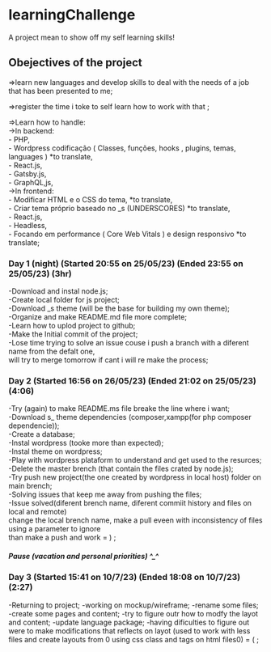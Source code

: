 # learningChallenge

A project mean to show off my self learning skills!

## Obejectives of the project

=>learn new languages and develop skills to deal with the needs of a job that has been presented to me;

=>register the time i toke to self learn how to work with that ;

=>Learn how to handle:  
  ->In backend:  
    - PHP,  
    - Wordpress codificação ( Classes, funções, hooks , plugins, temas, languages ) *to translate,  
    - React.js,  
    - Gatsby.js,  
    - GraphQL,js,  
  ->In frontend:  
    - Modificar HTML e o CSS do tema, *to translate,  
    - Criar tema próprio baseado no _s (UNDERSCORES) *to translate,  
    - React.js,  
    - Headless,  
    - Focando em performance ( Core Web Vitals ) e design responsivo *to translate;  

### Day 1 (night) (Started 20:55 on 25/05/23) (Ended 23:55 on 25/05/23) (3hr)

-Download and instal node.js;  
-Create local folder for js project;  
-Download _s theme (will be the base for building my own theme);  
-Organize and make README.md file more complete;  
-Learn how to uplod project to github;  
-Make the Initial commit of the project;  
-Lose time trying to solve an issue couse i push a branch with a diferent name from the defalt one,  
  will try to merge tomorrow if cant i will re make the process;  
  
### Day 2 (Started 16:56 on 26/05/23) (Ended 21:02 on 25/05/23) (4:06)

-Try (again) to make README.ms file breake the line where i want;  
-Download s_ theme dependencies (composer,xampp(for php composer dependencie));  
-Create a database;  
-Instal wordpress (tooke more than expected);  
-Instal theme on wordpress;  
-Play with wordpress plataform to understand and get used to the resurces;  
-Delete the master brench (that contain the files crated by node.js);  
-Try push new project(the one created by wordpress in local host) folder on main brench;  
-Solving issues that keep me away from pushing the files;  
-Issue solved(diferent brench name, diferent commiit history and files on local and remote)  
  change the local brench name, make a pull eveen with inconsistency of files using a parameter to ignore  
  than make a push and work = ) ;

  ##### Pause (vacation and personal priorities) ^_^

### Day 3 (Started 15:41 on 10/7/23) (Ended 18:08 on 10/7/23) (2:27)

-Returning to project;
-working on mockup/wireframe;
-rename some files;
-create some pages and content;
-try to figure outr how to modfy the layot and content;
-update language package;
-having dificulties to figure out were to make modifications that reflects on layot
  (used to work with less files and create layouts from 0 using css class and tags on html files0) = ( ; 


<!-- echo ^_^ -->
